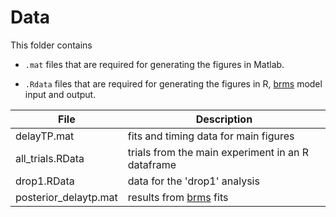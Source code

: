 # Data

This folder contains 

- `.mat` files that are required for generating the figures in Matlab.

- `.Rdata` files that are required for generating the figures in R, [brms](https://github.com/paul-buerkner/brms) model input and output.

File            		| Description
-----           		|------------
delayTP.mat			| fits and timing data for main figures
all_trials.RData | trials from the main experiment in an R dataframe
drop1.RData | data for the 'drop1' analysis
posterior_delaytp.mat | results from [brms](https://github.com/paul-buerkner/brms) fits
